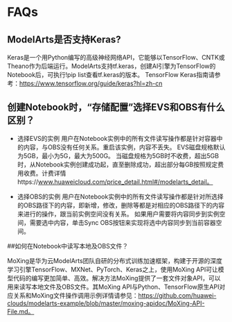 
# FAQs

## ModelArts是否支持Keras?
Keras是一个用Python编写的高级神经网络API，它能够以TensorFlow、CNTK或Theano作为后端运行。ModelArts支持tf.keras，创建AI引擎为TensorFlow的Notebook后，可执行!pip list查看tf.keras的版本。
TensorFlow Keras指南请参考：https://www.tensorflow.org/guide/keras?hl=zh-cn

## 创建Notebook时，“存储配置”选择EVS和OBS有什么区别？

  * 选择EVS的实例
    用户在Notebook实例中的所有文件读写操作都是针对容器中的内容，与OBS没有任何关系。重启该实例，内容不丢失。
    EVS磁盘规格默认为5GB，最小为5G，最大为500G。
    当磁盘规格为5GB时不收费，超出5GB时，从Notebook实例创建成功起，直至删除成功，超出部分每GB按照规定费用收费。计费详情https://www.huaweicloud.com/price_detail.html#/modelarts_detail。

  * 选择OBS的实例
    用户在Notebook实例中的所有文件读写操作都是针对所选择的OBS路径下的内容，即新增，修改，删除等都是对相应的OBS路径下的内容来进行的操作，跟当前实例空间没有关系。
    如果用户需要将内容同步到实例空间，需要选中内容，单击Sync OBS按钮来实现将选中内容同步到当前容器空间。
 

##如何在Notebook中读写本地及OBS文件？

MoXing是华为云ModelArts团队自研的分布式训练加速框架，构建于开源的深度学习引擎TensorFlow、MXNet、PyTorch、Keras之上，使用MoXing API可让模型代码的编写更加简单、高效。解决方法MoXing提供了一套文件对象API，可以用来读写本地文件及OBS文件。其MoXing API与Python、TensorFlow原生API对应关系和MoXing文件操作调用示例详情请参见：https://github.com/huawei-clouds/modelarts-example/blob/master/moxing-apidoc/MoXing-API-File.md。
